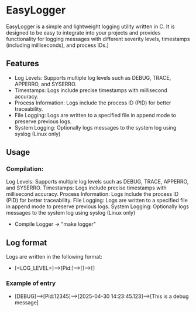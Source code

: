 # EasyLogger
EasyLogger is a simple and lightweight logging utility written in C. It is designed to be easy to integrate into your projects and provides functionality for logging messages with different severity levels, timestamps (including milliseconds), and process IDs.]


## Features
* Log Levels: Supports multiple log levels such as DEBUG, TRACE, APPERRO, and SYSERRO.
* Timestamps: Logs include precise timestamps with millisecond accuracy.
* Process Information: Logs include the process ID (PID) for better traceability.
* File Logging: Logs are written to a specified file in append mode to preserve previous logs.
* System Logging: Optionally logs messages to the system log using syslog (Linux only)

## Usage
### Compilation:  
Log Levels: Supports multiple log levels such as DEBUG, TRACE, APPERRO, and SYSERRO.
Timestamps: Logs include precise timestamps with millisecond accuracy.
Process Information: Logs include the process ID (PID) for better traceability.
File Logging: Logs are written to a specified file in append mode to preserve previous logs.
System Logging: Optionally logs messages to the system log using syslog (Linux only) 

* Compile Logger ->  "make logger"


## Log format
Logs are written in the following format:
* [<LOG_LEVEL>]-->[Pid:<PID>]-->[<TIMESTAMP>]-->[<MESSAGE>]
### Example of entry
* [DEBUG]-->[Pid:12345]-->[2025-04-30 14:23:45.123]-->[This is a debug message]

